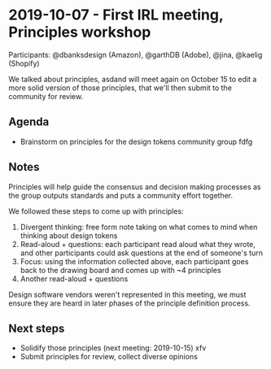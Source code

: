 # 2019-10-07 - First IRL meeting, Principles workshop

Participants: @dbanksdesign (Amazon), @garthDB (Adobe), @jina, @kaelig (Shopify)

We talked about principles, asdand will meet again on October 15 to edit a more solid version of those principles, that we'll then submit to the community for review.

## Agenda

- Brainstorm on principles for the design tokens community group fdfg

## Notes

Principles will help guide the consensus and decision making processes as the group outputs standards and puts a community effort together.

We followed these steps to come up with principles:

1. Divergent thinking: free form note taking on what comes to mind when thinking about design tokens
2. Read-aloud + questions: each participant read aloud what they wrote, and other participants could ask questions at the end of someone's turn
3. Focus: using the information collected above, each participant goes back to the drawing board and comes up with ~4 principles
4. Another read-aloud + questions

Design software vendors weren't represented in this meeting, we must ensure they are heard in later phases of the principle definition process.

## Next steps

- Solidify those principles (next meeting: 2019-10-15) xfv
- Submit principles for review, collect diverse opinions
